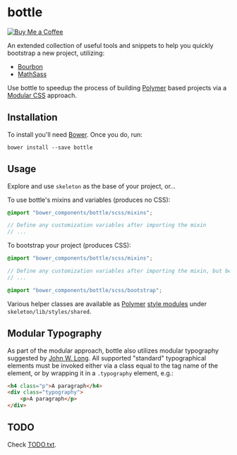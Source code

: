 # bottle

[![Buy Me a Coffee](http://static.tonybogdanov.com/github/coffee.svg)](http://ko-fi.co/1236KUKJNC96B)

An extended collection of useful tools and snippets to help you quickly bootstrap a new project, utilizing:

- [Bourbon](http://bourbon.io)
- [MathSass](https://github.com/terkel/mathsass)

Use bottle to speedup the process of building [Polymer](https://polymer-project.org) based projects via a [Modular CSS](http://thesassway.com/advanced/modular-css-typography) approach.

## Installation

To install you'll need [Bower](http://bower.io). Once you do, run:

```shell
bower install --save bottle
```

## Usage

Explore and use `skeleton` as the base of your project, or...

To use bottle's mixins and variables (produces no CSS):

```scss
@import "bower_components/bottle/scss/mixins";

// Define any customization variables after importing the mixin
// ...
```

To bootstrap your project (produces CSS):

```scss
@import "bower_components/bottle/scss/mixins";

// Define any customization variables after importing the mixin, but before the bootstrap
// ...

@import "bower_components/bottle/scss/bootstrap";
```

Various helper classes are available as [Polymer](https://polymer-project.org) [style modules](https://www.polymer-project.org/1.0/docs/devguide/styling#style-modules) under `skeleton/lib/styles/shared`.

## Modular Typography

As part of the modular approach, bottle also utilizes modular typography suggested by [John W. Long](http://thesassway.com/advanced/modular-css-typography). All supported "standard" typographical elements must be invoked either via a class equal to the tag name of the element, or by wrapping it in a `.typography` element, e.g.:

```html
<h4 class="p">A paragraph</h4>
<div class="typography">
	<p>A paragraph</p>
</div>
```

## TODO

Check [TODO.txt](https://github.com/TonyBogdanov/bottle/blob/master/TODO.txt).